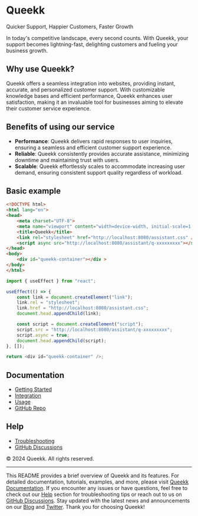 # Queekk

Quicker Support, Happier Customers, Faster Growth

In today's competitive landscape, every second counts. With Queekk, your support becomes lightning-fast, delighting customers and fueling your business growth.

## Why use Queekk?

Queekk offers a seamless integration into websites, providing instant, accurate, and personalized customer support. With customizable knowledge bases and efficient performance, Queekk enhances user satisfaction, making it an invaluable tool for businesses aiming to elevate their customer service experience.

## Benefits of using our service

- **Performance**: Queekk delivers rapid responses to user inquiries, ensuring a seamless and efficient customer support experience.
- **Reliable**: Queekk consistently provides accurate assistance, minimizing downtime and maintaining trust with users.
- **Scalable**: Queekk effortlessly scales to accommodate increasing user demand, ensuring consistent support quality regardless of workload.

## Basic example

```html
<!DOCTYPE html>
<html lang="en">
<head>
    <meta charset="UTF-8">
    <meta name="viewport" content="width=device-width, initial-scale=1.0">
    <title>Queekk</title>
    <link rel="stylesheet" href="http://localhost:8080/assistant.css" />
    <script async src="http://localhost:8080/assistant/q-xxxxxxxxx"></script>
</head>
<body>
    <div id="queekk-container"></div >
</body>
</html>
```

```javascript
import { useEffect } from "react";

useEffect(() => {
    const link = document.createElement("link");
    link.rel = "stylesheet";
    link.href = "http://localhost:8080/assistant.css";
    document.head.appendChild(link);

    const script = document.createElement("script");
    script.src = "http://localhost:8080/assistant/q-xxxxxxxxx";
    script.async = true;
    document.head.appendChild(script);
}, []);

return <div id="queekk-container" />;
```

## Documentation

- [Getting Started](https://queekk.vercel.app/documentation/getting-started)
- [Integration](https://queekk.vercel.app/documentation/integration)
- [Usage](https://queekk.vercel.app/documentation/usage)
- [GitHub Repo](https://github.com/queekk-com/queekk-client)

## Help

- [Troubleshooting](https://queekk.vercel.app/documentation/troubleshooting)
- [GitHub Discussions](https://github.com/queekk-com/queekk-client/discussions)


© 2024 Queekk. All rights reserved.

---

This README provides a brief overview of Queekk and its features. For detailed documentation, tutorials, examples, and more, please visit [Queekk Documentation](https://queekk.vercel.app/documentation). If you encounter any issues or have questions, feel free to check out our [Help](https://queekk.vercel.app/documentation/troubleshooting) section for troubleshooting tips or reach out to us on [GitHub Discussions](https://github.com/queekk-com/queekk-client/discussions). Stay updated with the latest news and announcements on our [Blog](https://queekk.vercel.app/news/blog) and [Twitter](https://twitter.com/queekk). Thank you for choosing Queekk!